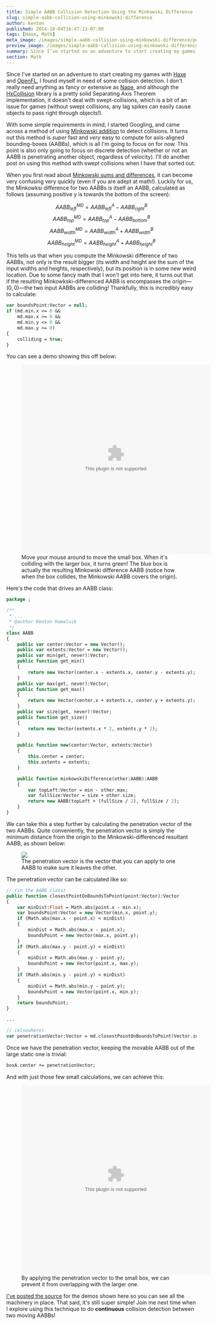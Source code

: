 ```yaml
---
title: Simple AABB Collision Detection Using the Minkowski Difference
slug: simple-aabb-collision-using-minkowski-difference
author: kenton
published: 2014-10-04T16:47:13-07:00
tags: [Haxe, Math]
meta_image: /images/simple-aabb-collision-using-minkowski-difference/penetration_vector.png
preview_image: /images/simple-aabb-collision-using-minkowski-difference/penetration_vector.png
summary: Since I’ve started on an adventure to start creating my games with Haxe and OpenFL, I found myself in need of some collision detection. I don’t really need anything as fancy or extensive as Nape, and although the HxCollision library is a pretty solid Separating Axis Theorem implementation, it doesn’t deal with swept-collisions, which is a bit of an issue for games (without swept collisions, any lag spikes can easily cause objects to pass right through objects!).
section: Math
---
```


Since I've started on an adventure to start creating my games with [Haxe](http://haxe.org/) and [OpenFL](http://www.openfl.org/), I found myself in need of some collision detection. I don't really need anything as fancy or extensive as [Nape](http://napephys.com/), and although the [HxCollision](https://github.com/underscorediscovery/hxcollision) library is a pretty solid Separating Axis Theorem implementation, it doesn't deal with swept-collisions, which is a bit of an issue for games (without swept collisions, any lag spikes can easily cause objects to pass right through objects!).

With some simple requirements in mind, I started Googling, and came across a method of using [Minkowski addition](http://en.wikipedia.org/wiki/Minkowski_addition) to detect collisions. It turns out this method is _super_ fast and _very_ easy to compute for axis-aligned bounding-boxes (AABBs), which is all I'm going to focus on for now. This point is also only going to focus on discrete detection (whether or not an AABB is penetrating another object, regardless of velocity). I'll do another post on using this method with swept collisions when I have that sorted out.

<!-- PELICAN_END_SUMMARY -->

When you first read about [Minkowski sums and differences](http://twistedoakstudios.com/blog/Post554_minkowski-sums-and-differences), it can become very confusing very quickly (even if you are adept at math!). Luckily for us, the Minkowksi difference for two AABBs is itself an AABB, calculated as follows (assuming positive y is towards the bottom of the screen):

$$AABB_{left}^{MD} = AABB_{left}^A - AABB_{right}^B$$
$$AABB_{top}^{MD} = AABB_{top}^A - AABB_{bottom}^B$$
$$AABB_{width}^{MD} = AABB_{width}^A + AABB_{width}^B$$
$$AABB_{height}^{MD} = AABB_{height}^A + AABB_{height}^B$$

This tells us that when you compute the Minkowski difference of two AABBs, not only is the result bigger (its width and height are the sum of the input widths and heights, respectively), but its position is in some new weird location. Due to some fancy math that I won't get into here, it turns out that if the resulting Minkowkski-differenced AABB is encompasses the origin—$(0, 0)$—the two input AABBs are colliding! Thankfully, this is incredibly easy to calculate:

```haxe
var boundsPoint:Vector = null;
if (md.min.x <= 0 &&
    md.max.x >= 0 &&
    md.min.y <= 0 &&
    md.max.y >= 0)
{
    colliding = true;
}
```

You can see a demo showing this off below:

<figure>
    <embed src="/images/simple-aabb-collision-using-minkowski-difference/detect.swf" width="500" height="500">
    <figcaption>Move your mouse around to move the small box. When it's colliding with the larger box, it turns green! The blue box is actually the resulting Minkowski difference AABB (notice how when the box collides, the Minkowski AABB covers the origin).</figcaption>
</figure>

Here's the code that drives an AABB class:

```haxe
package ;

/**
 * ...
 * @author Kenton Hamaluik
 */
class AABB
{
    public var center:Vector = new Vector();
    public var extents:Vector = new Vector();
    public var min(get, never):Vector;
    public function get_min()
    {
        return new Vector(center.x - extents.x, center.y - extents.y);
    }
    public var max(get, never):Vector;
    public function get_max()
    {
        return new Vector(center.x + extents.x, center.y + extents.y);
    }
    public var size(get, never):Vector;
    public function get_size()
    {
        return new Vector(extents.x * 2, extents.y * 2);
    }

    public function new(center:Vector, extents:Vector)
    {
        this.center = center;
        this.extents = extents;
    }

    public function minkowskiDifference(other:AABB):AABB
    {
        var topLeft:Vector = min - other.max;
        var fullSize:Vector = size + other.size;
        return new AABB(topLeft + (fullSize / 2), fullSize / 2);
    }
}
```

We can take this a step further by calculating the penetration vector of the two AABBs. Quite conveniently, the penetration vector is simply the minimum distance from the origin to the Minkowski-differenced resultant AABB, as shown below:

<figure>
    <img src="/images/simple-aabb-collision-using-minkowski-difference/penetration_vector.png">
    <figcaption>The penetration vector is the vector that you can apply to one AABB to make sure it leaves the other.</figcaption>
</figure>

The penetration vector can be calculated like so:

```haxe
// (in the AABB class)
public function closestPointOnBoundsToPoint(point:Vector):Vector
{
    var minDist:Float = Math.abs(point.x - min.x);
    var boundsPoint:Vector = new Vector(min.x, point.y);
    if (Math.abs(max.x - point.x) < minDist)
    {
        minDist = Math.abs(max.x - point.x);
        boundsPoint = new Vector(max.x, point.y);
    }
    if (Math.abs(max.y - point.y) < minDist)
    {
        minDist = Math.abs(max.y - point.y);
        boundsPoint = new Vector(point.x, max.y);
    }
    if (Math.abs(min.y - point.y) < minDist)
    {
        minDist = Math.abs(min.y - point.y);
        boundsPoint = new Vector(point.x, min.y);
    }
    return boundsPoint;
}

...

// (elsewhere)
var penetrationVector:Vector = md.closestPointOnBoundsToPoint(Vector.zero);
```

Once we have the penetration vector, keeping the movable AABB out of the large static one is trivial:

```haxe
boxA.center += penetrationVector;
```

And with just those few small calculations, we can achieve this:

<figure>
    <embed src="/images/simple-aabb-collision-using-minkowski-difference/no_penetrate.swf" width="500" height="500">
    <figcaption>By applying the penetration vector to the small box, we can prevent it from overlapping with the larger one.</figcaption>
</figure>

[I've posted the source](https://gist.github.com/hamaluik/048d24c5d3ce154316f3) for the demos shown here so you can see all the machinery in place. That said, it's still super simple! Join me next time when I explore using this technique to do **continuous** collision detection between two moving AABBs!
